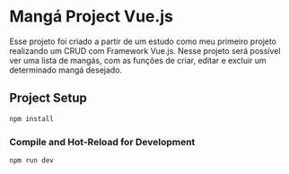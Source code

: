 # Mangá Project Vue.js

Esse projeto foi criado a partir de um estudo como meu primeiro projeto realizando um CRUD com Framework Vue.js.
Nesse projeto será possível ver uma lista de mangás, com as funções de criar, editar e excluir um determinado mangá desejado.

## Project Setup

```sh
npm install
```

### Compile and Hot-Reload for Development

```sh
npm run dev
```
